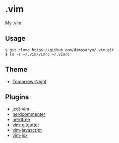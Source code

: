# .vim
My .vim

## Usage
```
$ git clone https://github.com/dimasaryo/.vim.git
$ ln -s ~/.vim/vimrc ~/.vimrc
```

## Theme
* [Tomorrow-Night](https://github.com/chriskempson/tomorrow-theme)

## Plugins
* [jedi-vim](https://github.com/davidhalter/jedi-vim)
* [nerdcommenter](https://github.com/scrooloose/nerdcommenter)
* [nerdtree](https://github.com/scrooloose/nerdtree)
* [vim-gitgutter](https://github.com/airblade/vim-gitgutter)
* [vim-javascript](https://github.com/pangloss/vim-javascript)
* [vim-jsx](https://github.com/mxw/vim-jsx)
